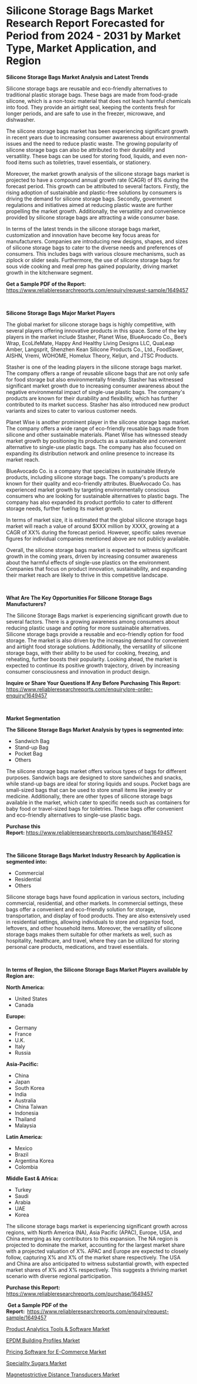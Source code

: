 <p><h1>Silicone Storage Bags Market Research Report Forecasted for Period from 2024 -  2031 by Market Type, Market Application, and Region</h1></p><p><strong>Silicone Storage Bags Market Analysis and Latest Trends</strong></p>
<p><p>Silicone storage bags are reusable and eco-friendly alternatives to traditional plastic storage bags. These bags are made from food-grade silicone, which is a non-toxic material that does not leach harmful chemicals into food. They provide an airtight seal, keeping the contents fresh for longer periods, and are safe to use in the freezer, microwave, and dishwasher.</p><p>The silicone storage bags market has been experiencing significant growth in recent years due to increasing consumer awareness about environmental issues and the need to reduce plastic waste. The growing popularity of silicone storage bags can also be attributed to their durability and versatility. These bags can be used for storing food, liquids, and even non-food items such as toiletries, travel essentials, or stationery.</p><p>Moreover, the market growth analysis of the silicone storage bags market is projected to have a compound annual growth rate (CAGR) of 8% during the forecast period. This growth can be attributed to several factors. Firstly, the rising adoption of sustainable and plastic-free solutions by consumers is driving the demand for silicone storage bags. Secondly, government regulations and initiatives aimed at reducing plastic waste are further propelling the market growth. Additionally, the versatility and convenience provided by silicone storage bags are attracting a wide consumer base.</p><p>In terms of the latest trends in the silicone storage bags market, customization and innovation have become key focus areas for manufacturers. Companies are introducing new designs, shapes, and sizes of silicone storage bags to cater to the diverse needs and preferences of consumers. This includes bags with various closure mechanisms, such as ziplock or slider seals. Furthermore, the use of silicone storage bags for sous vide cooking and meal prep has gained popularity, driving market growth in the kitchenware segment.</p></p>
<p><strong>Get a Sample PDF of the Report:&nbsp;</strong> <a href="https://www.reliableresearchreports.com/enquiry/request-sample/1649457">https://www.reliableresearchreports.com/enquiry/request-sample/1649457</a></p>
<p>&nbsp;</p>
<p><strong>Silicone Storage Bags Major Market Players</strong></p>
<p><p>The global market for silicone storage bags is highly competitive, with several players offering innovative products in this space. Some of the key players in the market include Stasher, Planet Wise, BlueAvocado Co., Bee’s Wrap, EcoLifeMate, Happy And Healthy Living Designs LLC, QuaLeap Amber, Langsprit, Shenzhen Kean Silicone Products Co., Ltd., FoodSaver, AISHN, Vremi, WOHOME, Homelux Theory, Keljun, and JTSC Products.</p><p>Stasher is one of the leading players in the silicone storage bags market. The company offers a range of reusable silicone bags that are not only safe for food storage but also environmentally friendly. Stasher has witnessed significant market growth due to increasing consumer awareness about the negative environmental impact of single-use plastic bags. The company's products are known for their durability and flexibility, which has further contributed to its market success. Stasher has also introduced new product variants and sizes to cater to various customer needs.</p><p>Planet Wise is another prominent player in the silicone storage bags market. The company offers a wide range of eco-friendly reusable bags made from silicone and other sustainable materials. Planet Wise has witnessed steady market growth by positioning its products as a sustainable and convenient alternative to single-use plastic bags. The company has also focused on expanding its distribution network and online presence to increase its market reach.</p><p>BlueAvocado Co. is a company that specializes in sustainable lifestyle products, including silicone storage bags. The company's products are known for their quality and eco-friendly attributes. BlueAvocado Co. has experienced market growth by targeting environmentally conscious consumers who are looking for sustainable alternatives to plastic bags. The company has also expanded its product portfolio to cater to different storage needs, further fueling its market growth.</p><p>In terms of market size, it is estimated that the global silicone storage bags market will reach a value of around $XXX million by XXXX, growing at a CAGR of XX% during the forecast period. However, specific sales revenue figures for individual companies mentioned above are not publicly available.</p><p>Overall, the silicone storage bags market is expected to witness significant growth in the coming years, driven by increasing consumer awareness about the harmful effects of single-use plastics on the environment. Companies that focus on product innovation, sustainability, and expanding their market reach are likely to thrive in this competitive landscape.</p></p>
<p>&nbsp;</p>
<p><strong>What Are The Key Opportunities For Silicone Storage Bags Manufacturers?</strong></p>
<p><p>The Silicone Storage Bags market is experiencing significant growth due to several factors. There is a growing awareness among consumers about reducing plastic usage and opting for more sustainable alternatives. Silicone storage bags provide a reusable and eco-friendly option for food storage. The market is also driven by the increasing demand for convenient and airtight food storage solutions. Additionally, the versatility of silicone storage bags, with their ability to be used for cooking, freezing, and reheating, further boosts their popularity. Looking ahead, the market is expected to continue its positive growth trajectory, driven by increasing consumer consciousness and innovation in product design.</p></p>
<p><strong>Inquire or Share Your Questions If Any Before Purchasing This Report:</strong> <a href="https://www.reliableresearchreports.com/enquiry/pre-order-enquiry/1649457">https://www.reliableresearchreports.com/enquiry/pre-order-enquiry/1649457</a></p>
<p>&nbsp;</p>
<p><strong>Market Segmentation</strong></p>
<p><strong>The Silicone Storage Bags Market Analysis by types is segmented into:</strong></p>
<p><ul><li>Sandwich Bag</li><li>Stand-up Bag</li><li>Pocket Bag</li><li>Others</li></ul></p>
<p><p>The silicone storage bags market offers various types of bags for different purposes. Sandwich bags are designed to store sandwiches and snacks, while stand-up bags are ideal for storing liquids and soups. Pocket bags are small-sized bags that can be used to store small items like jewelry or medicine. Additionally, there are other types of silicone storage bags available in the market, which cater to specific needs such as containers for baby food or travel-sized bags for toiletries. These bags offer convenient and eco-friendly alternatives to single-use plastic bags.</p></p>
<p><strong>Purchase this Report:&nbsp;</strong><a href="https://www.reliableresearchreports.com/purchase/1649457">https://www.reliableresearchreports.com/purchase/1649457</a></p>
<p>&nbsp;</p>
<p><strong>The Silicone Storage Bags Market Industry Research by Application is segmented into:</strong></p>
<p><ul><li>Commercial</li><li>Residential</li><li>Others</li></ul></p>
<p><p>Silicone storage bags have found application in various sectors, including commercial, residential, and other markets. In commercial settings, these bags offer a convenient and eco-friendly solution for storage, transportation, and display of food products. They are also extensively used in residential settings, allowing individuals to store and organize food, leftovers, and other household items. Moreover, the versatility of silicone storage bags makes them suitable for other markets as well, such as hospitality, healthcare, and travel, where they can be utilized for storing personal care products, medications, and travel essentials.</p></p>
<p>&nbsp;</p>
<p><strong>In terms of Region, the Silicone Storage Bags Market Players available by Region are:</strong></p>
<p>
    <p> <strong> North America: </strong>
        <ul>
            <li>United States</li>
            <li>Canada</li>
        </ul>
        </p> 
    <p> <strong> Europe: </strong>
        <ul>
            <li>Germany</li>
            <li>France</li>
            <li>U.K.</li>
            <li>Italy</li>
            <li>Russia</li>
        </ul>
        </p> 
    <p> <strong> Asia-Pacific: </strong>
        <ul>
            <li>China</li>
            <li>Japan</li>
            <li>South Korea</li>
            <li>India</li>
            <li>Australia</li>
            <li>China Taiwan</li>
            <li>Indonesia</li>
            <li>Thailand</li>
            <li>Malaysia</li>
        </ul>
        </p> 
    <p> <strong> Latin America: </strong>
        <ul>
            <li>Mexico</li>
            <li>Brazil</li>
            <li>Argentina Korea</li>
            <li>Colombia</li>
        </ul>
        </p> 
    <p> <strong> Middle East & Africa: </strong>
        <ul>
            <li>Turkey</li>
            <li>Saudi</li>
            <li>Arabia</li>
            <li>UAE</li>
            <li>Korea</li>
        </ul>
    </p>
    </p>
<p><p>The silicone storage bags market is experiencing significant growth across regions, with North America (NA), Asia Pacific (APAC), Europe, USA, and China emerging as key contributors to this expansion. The NA region is projected to dominate the market, accounting for the largest market share with a projected valuation of X%. APAC and Europe are expected to closely follow, capturing X% and X% of the market share respectively. The USA and China are also anticipated to witness substantial growth, with expected market shares of X% and X% respectively. This suggests a thriving market scenario with diverse regional participation.</p></p>
<p><strong>Purchase this Report: </strong><a href="https://www.reliableresearchreports.com/purchase/1649457">https://www.reliableresearchreports.com/purchase/1649457</a></p>
<p>&nbsp;<strong>Get a Sample PDF of the Report:&nbsp;&nbsp;</strong><a href="https://www.reliableresearchreports.com/enquiry/request-sample/1649457">https://www.reliableresearchreports.com/enquiry/request-sample/1649457</a></p>
<p><strong></strong></p>
<p><p><a href="https://www.linkedin.com/pulse/product-analytics-tools-amp-software-market-dynamics-2024-2031-occze?trackingId=RfAUdvOVQpikZ5GK9PjrgQ%3D%3D">Product Analytics Tools & Software Market</a></p><p><a href="https://github.com/maelibra/Market-Research-Report-List-1/blob/main/epdm-building-profiles-market.md">EPDM Building Profiles Market</a></p><p><a href="https://www.linkedin.com/pulse/pricing-software-e-commerce-market-size-share-amp-trends-analysis-qwk1e?trackingId=TnIBenwdR9C8%2BTZPSja5ww%3D%3D">Pricing Software for E-Commerce Market</a></p><p><a href="https://github.com/eththg/Market-Research-Report-List-1/blob/main/speciality-sugars-market.md">Speciality Sugars Market</a></p><p><a href="https://www.linkedin.com/pulse/magnetostrictive-distance-transducers-market-comprehensive-04rae?trackingId=nxYn%2FHqPQa6ZnMvaptNBTA%3D%3D">Magnetostrictive Distance Transducers Market</a></p></p>